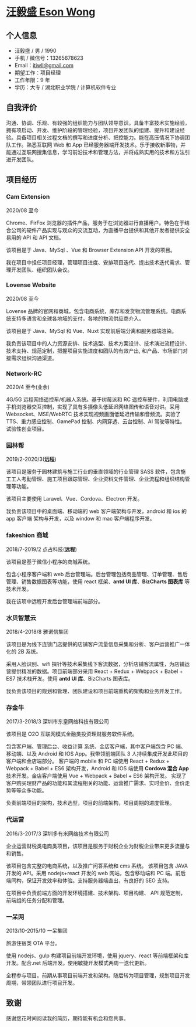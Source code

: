 # [汪毅盛 Eson Wong](https://esonwong.com)

## 个人信息

- 汪毅盛 / 男 / 1990
- 手机 / 微信号：13265678623
- Email：itiwll@gmail.com
- 期望工作：项目经理
- 工作年限：9 年
- 学历：大专 / 湖北职业学院 / 计算机软件专业

## 自我评价

沟通、协调、乐观、有较强的组织能力与团队领导意识。具备丰富技术实施经验，拥有项启动、开发、维护阶段的管理经验，项目开发团队的组建、提升和建设经验。具备项目相关过程文档的撰写和进度分析、把控能力。能在高压情况下协调团队工作。熟悉互联网 Web 和 App 已经服务器端开发技术。乐于接收新事物，并能通过互联网搜集信息，学习前沿技术和管理方法，并将成熟实用的技术和方法引进开发团队。

## 项目经历

### Cam Extension

2020/08 至今

Chrome、FirFox 浏览器的插件产品，服务于在浏览器进行直播用户。特色在于结合公司的硬件产品实现与观众的交流互动，为直播平台提供和其他开发者提供安全易用的 API 和 API 文档。

该项目是于 Java、MySql 、Vue 和 Browser Extension API 开发的项目。

我在项目中担任项目经理，管理项目进度、安排项目迭代、提出技术迭代需求、管理开发团队、组织团队会议。

### Lovense Website

2020/08 至今

Lovense 品牌的官网和商城，包含电商系统，库存和发货物流管理系统。电商系统支持多语言和全球各地域的支付，各地的物流供应商介入。

该项目是于 Java、MySql 和 Vue、Nuxt 实现前后端分离和服务器端渲染。

我负责该项目中的人力资源安排、技术选型、技术方案设计、技术演进流程设计、技术支持、规范定制，把握项目实施进度和团队的有效产出, 和产品、市场部门对接需求组织沟通渠道。

### Network-RC

2020/4 至今(业余)

4G/5G 远程网络遥控车/机器人系统。基于树莓派和 RC 遥控车硬件，利用电脑或手机浏览器交互控制，实现了具有多摄像头低延迟网络图传和语音对讲。采用 Websocket、MSE/WebRTC 技术实现视频画面低延迟传输和音频流。实验了 TTS、重力感应控制、GamePad 控制、内网穿透、云台控制、AI 驾驶等特性。试验性创业项目。

### 园林帮

2019/2-2020/3(**远程**)

该项目是服务于园林建筑与施工行业的垂直领域的行业管理 SASS 软件，包含施工工人考勤管理、施工项目跟踪管理、企业资料文件管理、企业流程和组织结构管理等功能。

该项目主要使用 Laravel、Vue、Cordova、Electron 开发。

我负责该项目中的桌面端、移动端的 web 客户端架构与开发，android 和 ios 的 app 客户端 架构与开发，以及 window 和 mac 客户端程序开发。

### fakeshion 商城

2018/7-2019/2 点占科技(**远程**)

该项目是基于微信小程序的商城系统。

包含小程序客户端和 web 后台管理端。后台管理包括商品管理、订单管理、售后管理、销售数据图表等功能，使用 react 框架、**antd UI 库**、**BizCharts 图表库** 等技术开发。

我在该项中远程开发后台管理端前端部分。

### 水贝智慧云

2018/4-2018/8 雅诺信集团

该项目是为线下连锁门店提供的店铺客户流量信息采集和分析、客户运营推广一体化的 2B 系统。

采用人脸识别、wifi 探针等技术采集线下客流数据，分析店铺客流属性，为店铺运营提供精准的数据。项目前端部分采用 React + Redux + Webpack + Babel + ES7 技术栈开发。使用 **antd UI 库**、BizCharts 图表库。

我负责该项目的规划和管理、团队建设和项目前端重构的架构和业务开发工作。

### 存金牛

2017/3-2018/3 深圳市东皇网络科技有限公司

该项目是 O2O 互联网模式金融类投资理财服务软件系统。

包含客户端、管理后台、收益计算
系统、金店客户端，其中客户端包含 PC 端、移动端、以及 Android 和 IOS App。我带领前端团队 3 人持续集成开发此项目的客户端和金店端部分。
客户端的 mobile 和 PC 端使用 React + Redux + Webpack + Babel + ES6 架构开发，Android 和 IOS 端使用 **Cordova 混合 App** 技术开发。金店客户端使用 Vue + Webpack + Babel + ES6 架构开发。
实现了客户购买理财产品的功能和其流程相关的功能、运营推广需求、实时金价、金价走势等等众多功能。

负责前端项目的架构，技术选型，项目的前端架构，项目周期的进度管理。

### 代运营

2016/3-2017/3 深圳多有米网络技术有限公司

企业运营财税类电商类项目，该项目是服务于财税企业为财税企业带来更多流量与和销售。

该项目包含完整的电商系统，以及推广问答系统和 cms 系统。
该项目包含 JAVA 开发的 API。采用 nodejs+react 开发的 web 网站，包含移动端和 PC 端。前后端同构，保证开发效率和体验。支持服务器端直出，有良好的 SEO 支持。

在项目中负责前端方面的开发环境搭建、技术架构、项目构建、 API 规范定制，前端组的任务分配和管理。

### 一呆网

2013/10-2015/10 一呆集团

旅游住宿类 OTA 平台。

使用 nodejs、gulp 构建项目前端开发环境，使用 jquery、react 等前端框架和库开发。配合.net 后端开发。使用敏捷开发模式两周一迭代更新。

全程参与项目。前期从事项目前端开发和架构。随后转为项目管理，规划项目开发周期，带领团队进行项目开发。

## 致谢

感谢您花时间阅读我的简历，期待能有机会和您共事。
